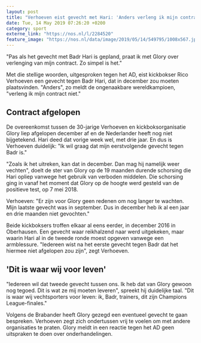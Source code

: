 ```yaml
---
layout: post
title: "Verhoeven eist gevecht met Hari: 'Anders verleng ik mijn contract niet'"
date: Tue, 14 May 2019 07:26:20 +0200
category: sport
externe_link: "https://nos.nl/l/2284520"
feature_image: "https://nos.nl/data/image/2019/05/14/549795/1008x567.jpg"
---
```


<p>"Pas als het gevecht met Badr Hari is gepland, praat ik met Glory over verlenging van míjn contract. Zo simpel is het."</p>
<p>Met die stellige woorden, uitgesproken tegen het AD, eist kickbokser Rico Verhoeven een gevecht tegen Badr Hari, dat in december zou moeten plaatsvinden. "Anders", zo meldt de ongenaakbare wereldkampioen, "verleng ik míjn contract niet."</p>
<h2>Contract afgelopen</h2>
<p>De overeenkomst tussen de 30-jarige Verhoeven en kickboksorganisatie Glory liep afgelopen december af en de Nederlander heeft nog niet bijgetekend. Hari deed dat vorige week wel, met drie jaar. En dus is Verhoeven duidelijk: "Ik wil graag dat mijn eerstvolgende gevecht tegen Badr is."</p>
<p>"Zoals ik het uitreken, kan dat in december. Dan mag hij namelijk weer vechten", doelt de ster van Glory op de 19 maanden durende schorsing die Hari opliep vanwege het gebruik van verboden middelen. Die schorsing ging in vanaf het moment dat Glory op de hoogte werd gesteld van de positieve test, op 7 mei 2018.</p>
<p>Verhoeven: "Er zijn voor Glory geen redenen om nog langer te wachten. Mijn laatste gevecht was in september. Dus in december heb ik al een jaar en drie maanden niet gevochten."</p>
<p>Beide kickboksers troffen elkaar al eens eerder, in december 2016 in Oberhausen. Een gevecht waar reikhalzend naar werd uitgekeken, maar waarin Hari al in de tweede ronde moest opgeven vanwege een armblessure. "Iedereen wist na het eerste gevecht tegen Badr dat het hiermee niet afgelopen zou zijn", zegt Verhoeven.</p>
<h2>'Dit is waar wij voor leven'</h2>
<p>"Iedereen wil dat tweede gevecht tussen ons. Ik heb dat van Glory gewoon nog tegoed. Dit is wat ze mij moeten leveren", spreekt hij duidelijke taal. "Dit is waar wij vechtsporters voor leven: ik, Badr, trainers, dit zijn Champions League-finales."</p>
<p>Volgens de Brabander heeft Glory gezegd een eventueel gevecht te gaan bespreken. Verhoeven zegt zich ondertussen vrij te voelen om met andere organisaties te praten. Glory meldt in een reactie tegen het AD geen uitspraken te doen over onderhandelingen.</p>
